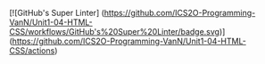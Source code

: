 [![GitHub's Super Linter]
(https://github.com/ICS2O-Programming-VanN/Unit1-04-HTML-CSS/workflows/GitHub's%20Super%20Linter/badge.svg)]
(https://github.com/ICS2O-Programming-VanN/Unit1-04-HTML-CSS/actions)